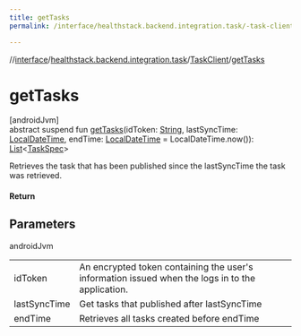 ```yaml
---
title: getTasks
permalink: /interface/healthstack.backend.integration.task/-task-client/get-tasks.html

---
```

//[interface](../../../index.html)/[healthstack.backend.integration.task](../index.html)/[TaskClient](index.html)/[getTasks](get-tasks.html)



# getTasks



[androidJvm]\
abstract suspend fun [getTasks](get-tasks.html)(idToken: [String](https://kotlinlang.org/api/latest/jvm/stdlib/kotlin/-string/index.html), lastSyncTime: [LocalDateTime](https://developer.android.com/reference/kotlin/java/time/LocalDateTime.html), endTime: [LocalDateTime](https://developer.android.com/reference/kotlin/java/time/LocalDateTime.html) = LocalDateTime.now()): [List](https://kotlinlang.org/api/latest/jvm/stdlib/kotlin.collections/-list/index.html)&lt;[TaskSpec](../-task-spec/index.html)&gt;



Retrieves the task that has been published since the lastSyncTime the task was retrieved.



#### Return



## Parameters


androidJvm

| | |
|---|---|
| idToken | An encrypted token containing the user's information issued when the logs in to the application. |
| lastSyncTime | Get tasks that published after lastSyncTime |
| endTime | Retrieves all tasks created before endTime |




